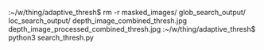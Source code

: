 :~/w/thing/adaptive_thresh$ rm -r masked_images/ glob_search_output/ loc_search_output/ depth_image_combined_thresh.jpg depth_image_processed_combined_thresh.jpg 
:~/w/thing/adaptive_thresh$ python3 search_thresh.py 
